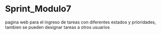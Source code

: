 # Sprint_Modulo7
pagina web para el ingreso de tareas con diferentes estados y prioridades, tambien se pueden designar tareas a otros usuarios
